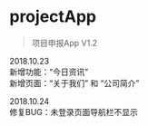 # projectApp

> 项目申报App V1.2

<p>
2018.10.23<br/>
新增功能：“今日资讯”<br/>
新增页面：“关于我们” 和 “公司简介”<br/>
</p>

<p>
2018.10.24<br/>
修复BUG：未登录页面导航栏不显示
</p>
